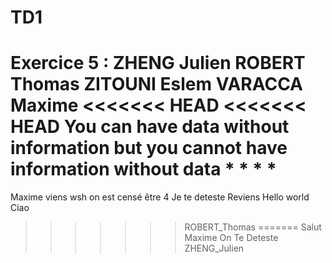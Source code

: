 # TD1
Exercice 5 :
ZHENG Julien ROBERT Thomas ZITOUNI Eslem VARACCA Maxime
<<<<<<< HEAD
<<<<<<< HEAD
You can have data without information
but you cannot have information without data
				*
			*
					*
					*
=======
Maxime viens wsh on est censé être 4
Je te deteste
Reviens
Hello world
Ciao
>>>>>>> ROBERT_Thomas
=======
Salut
Maxime
On
Te
Deteste
>>>>>>> ZHENG_Julien
